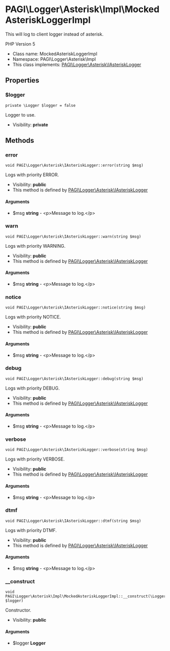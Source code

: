 PAGI\Logger\Asterisk\Impl\MockedAsteriskLoggerImpl
===============

This will log to client logger instead of asterisk.

PHP Version 5


* Class name: MockedAsteriskLoggerImpl
* Namespace: PAGI\Logger\Asterisk\Impl
* This class implements: [PAGI\Logger\Asterisk\IAsteriskLogger](PAGI-Logger-Asterisk-IAsteriskLogger.md)




Properties
----------


### $logger

    private \Logger $logger = false

Logger to use.



* Visibility: **private**


Methods
-------


### error

    void PAGI\Logger\Asterisk\IAsteriskLogger::error(string $msg)

Logs with priority ERROR.



* Visibility: **public**
* This method is defined by [PAGI\Logger\Asterisk\IAsteriskLogger](PAGI-Logger-Asterisk-IAsteriskLogger.md)


#### Arguments
* $msg **string** - &lt;p&gt;Message to log.&lt;/p&gt;



### warn

    void PAGI\Logger\Asterisk\IAsteriskLogger::warn(string $msg)

Logs with priority WARNING.



* Visibility: **public**
* This method is defined by [PAGI\Logger\Asterisk\IAsteriskLogger](PAGI-Logger-Asterisk-IAsteriskLogger.md)


#### Arguments
* $msg **string** - &lt;p&gt;Message to log.&lt;/p&gt;



### notice

    void PAGI\Logger\Asterisk\IAsteriskLogger::notice(string $msg)

Logs with priority NOTICE.



* Visibility: **public**
* This method is defined by [PAGI\Logger\Asterisk\IAsteriskLogger](PAGI-Logger-Asterisk-IAsteriskLogger.md)


#### Arguments
* $msg **string** - &lt;p&gt;Message to log.&lt;/p&gt;



### debug

    void PAGI\Logger\Asterisk\IAsteriskLogger::debug(string $msg)

Logs with priority DEBUG.



* Visibility: **public**
* This method is defined by [PAGI\Logger\Asterisk\IAsteriskLogger](PAGI-Logger-Asterisk-IAsteriskLogger.md)


#### Arguments
* $msg **string** - &lt;p&gt;Message to log.&lt;/p&gt;



### verbose

    void PAGI\Logger\Asterisk\IAsteriskLogger::verbose(string $msg)

Logs with priority VERBOSE.



* Visibility: **public**
* This method is defined by [PAGI\Logger\Asterisk\IAsteriskLogger](PAGI-Logger-Asterisk-IAsteriskLogger.md)


#### Arguments
* $msg **string** - &lt;p&gt;Message to log.&lt;/p&gt;



### dtmf

    void PAGI\Logger\Asterisk\IAsteriskLogger::dtmf(string $msg)

Logs with priority DTMF.



* Visibility: **public**
* This method is defined by [PAGI\Logger\Asterisk\IAsteriskLogger](PAGI-Logger-Asterisk-IAsteriskLogger.md)


#### Arguments
* $msg **string** - &lt;p&gt;Message to log.&lt;/p&gt;



### __construct

    void PAGI\Logger\Asterisk\Impl\MockedAsteriskLoggerImpl::__construct(\Logger $logger)

Constructor.



* Visibility: **public**


#### Arguments
* $logger **Logger**


